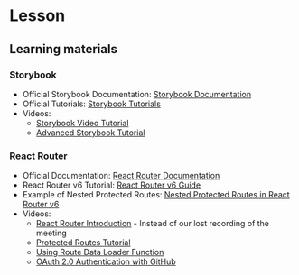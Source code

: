 # Lesson 

## Learning materials

### Storybook
- Official Storybook Documentation: [Storybook Documentation](https://storybook.js.org/docs/get-started/install)
- Official Tutorials: [Storybook Tutorials](https://storybook.js.org/tutorials/)
- Videos:
  - [Storybook Video Tutorial](https://www.youtube.com/watch?v=CuGZgYo6-XY)
  - [Advanced Storybook Tutorial](https://www.youtube.com/watch?v=FUKpWgRyPlU)

### React Router
- Official Documentation: [React Router Documentation](https://reactrouter.com/)
- React Router v6 Tutorial: [React Router v6 Guide](https://blog.logrocket.com/react-router-v6-guide/)
- Example of Nested Protected Routes: [Nested Protected Routes in React Router v6](https://medium.com/@shirisha95/react-router-v6-simplified-protected-routes-85b209326a55)
- Videos:
  - [React Router Introduction](https://www.youtube.com/watch?v=Ul3y1LXxzdU) - Instead of our lost recording of the meeting
  - [Protected Routes Tutorial](https://www.youtube.com/watch?v=oUZjO00NkhY)
  - [Using Route Data Loader Function](https://www.youtube.com/watch?v=z0vaVoxMoSA)
  - [OAuth 2.0 Authentication with GitHub](https://www.youtube.com/watch?v=rRn2EisxPl4)
